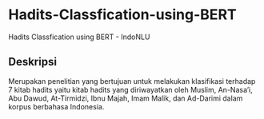 # Hadits-Classfication-using-BERT
Hadits Classfication using BERT - IndoNLU

## Deskripsi
Merupakan penelitian yang bertujuan untuk melakukan klasifikasi terhadap 7 kitab hadits yaitu kitab hadits yang
diriwayatkan oleh Muslim, An-Nasa’i, Abu Dawud, At-Tirmidzi, Ibnu Majah, Imam Malik, dan Ad-Darimi dalam korpus 
berbahasa Indonesia.


